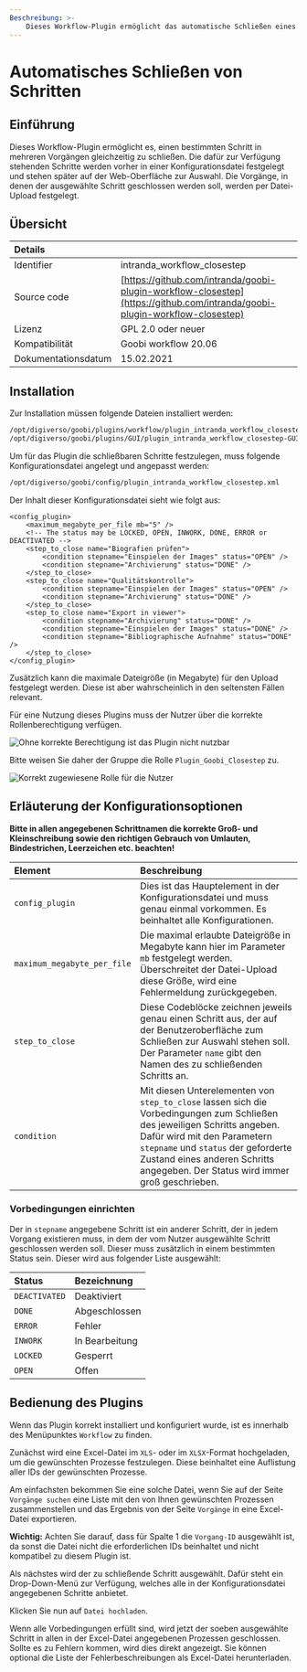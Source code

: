 ```yaml
---
Beschreibung: >-
	Dieses Workflow-Plugin ermöglicht das automatische Schließen eines Schritts in mehreren Vorgängen.
---
```


# Automatisches Schließen von Schritten

## Einführung

Dieses Workflow-Plugin ermöglicht es, einen bestimmten Schritt in mehreren Vorgängen gleichzeitig zu schließen. Die dafür zur Verfügung stehenden Schritte werden vorher in einer Konfigurationsdatei festgelegt und stehen später auf der Web-Oberfläche zur Auswahl. Die Vorgänge, in denen der ausgewählte Schritt geschlossen werden soll, werden per Datei-Upload festgelegt. 

## Übersicht

<!---
Existiert das Projekt schon auf Github? Wenn es angelegt ist, den Pfad nochmal überprüfen
Passt die ältere unterstützte Goobi-Version?
-->
| Details | |
| :--- | :--- |
| Identifier          | intranda\_workflow\_closestep |
| Source code         | [https://github.com/intranda/goobi-plugin-workflow-closestep](https://github.com/intranda/goobi-plugin-workflow-closestep) |
| Lizenz              | GPL 2.0 oder neuer |
| Kompatibilität      | Goobi workflow 20.06 |
| Dokumentationsdatum | 15.02.2021 |

## Installation

Zur Installation müssen folgende Dateien installiert werden:

<!---
Wie entstehen diese Dateien? Braucht das Plugin auch die GUI-Datei?
-->

```bash
/opt/digiverso/goobi/plugins/workflow/plugin_intranda_workflow_closestep.jar
/opt/digiverso/goobi/plugins/GUI/plugin_intranda_workflow_closestep-GUI.jar
```

Um für das Plugin die schließbaren Schritte festzulegen, muss folgende Konfigurationsdatei angelegt und angepasst werden:

```bash
/opt/digiverso/goobi/config/plugin_intranda_workflow_closestep.xml
```

Der Inhalt dieser Konfigurationsdatei sieht wie folgt aus:

```markup
<config_plugin>
	<maximum_megabyte_per_file mb="5" />
	<!-- The status may be LOCKED, OPEN, INWORK, DONE, ERROR or DEACTIVATED -->
	<step_to_close name="Biografien prüfen">
		<condition stepname="Einspielen der Images" status="OPEN" />
		<condition stepname="Archivierung" status="DONE" />
	</step_to_close>
	<step_to_close name="Qualitätskontrolle">
		<condition stepname="Einspielen der Images" status="OPEN" />
		<condition stepname="Archivierung" status="DONE" />
	</step_to_close>
	<step_to_close name="Export in viewer">
		<condition stepname="Archivierung" status="DONE" />
		<condition stepname="Einspielen der Images" status="DONE" />
		<condition stepname="Bibliographische Aufnahme" status="DONE" />
	</step_to_close>
</config_plugin>
```

Zusätzlich kann die maximale Dateigröße (in Megabyte) für den Upload festgelegt werden. Diese ist aber wahrscheinlich in den seltensten Fällen relevant.

Für eine Nutzung dieses Plugins muss der Nutzer über die korrekte Rollenberechtigung verfügen.

<!---
Hier noch die richtige Rolle eintragen und die Bildschirmfotos machen
-->

![Ohne korrekte Berechtigung ist das Plugin nicht nutzbar](../.gitbook/assets/intranda_workflow_closestep1_de.png)

Bitte weisen Sie daher der Gruppe die Rolle `Plugin_Goobi_Closestep` zu.

![Korrekt zugewiesene Rolle f&#xFC;r die Nutzer](../.gitbook/assets/intranda_workflow_closestep2_de.png)

## Erläuterung der Konfigurationsoptionen

**Bitte in allen angegebenen Schrittnamen die korrekte Groß- und Kleinschreibung sowie den richtigen Gebrauch von Umlauten, Bindestrichen, Leerzeichen etc. beachten!**

| Element | Beschreibung |
| :--- | :--- |
| `config_plugin` | Dies ist das Hauptelement in der Konfigurationsdatei und muss genau einmal vorkommen. Es beinhaltet alle Konfigurationen. |
| `maximum_megabyte_per_file` | Die maximal erlaubte Dateigröße in Megabyte kann hier im Parameter `mb` festgelegt werden. Überschreitet der Datei-Upload diese Größe, wird eine Fehlermeldung zurückgegeben. |
| `step_to_close` | Diese Codeblöcke zeichnen jeweils genau einen Schritt aus, der auf der Benutzeroberfläche zum Schließen zur Auswahl stehen soll. Der Parameter `name` gibt den Namen des zu schließenden Schritts an. |
| `condition` | Mit diesen Unterelementen von `step_to_close` lassen sich die Vorbedingungen zum Schließen des jeweiligen Schritts angeben. Dafür wird mit den Parametern `stepname` und `status` der geforderte Zustand eines anderen Schritts angegeben. Der Status wird immer groß geschrieben. |

### Vorbedingungen einrichten

Der in `stepname` angegebene Schritt ist ein anderer Schritt, der in jedem Vorgang existieren muss, in dem der vom Nutzer ausgewählte Schritt geschlossen werden soll. Dieser muss zusätzlich in einem bestimmten Status sein. Dieser wird aus folgender Liste ausgewählt:

| Status | Bezeichnung |
| :--- | :--- |
| `DEACTIVATED` | Deaktiviert |
| `DONE` | Abgeschlossen |
| `ERROR` | Fehler |
| `INWORK` | In Bearbeitung |
| `LOCKED` | Gesperrt |
| `OPEN` | Offen |

## Bedienung des Plugins

Wenn das Plugin korrekt installiert und konfiguriert wurde, ist es innerhalb des Menüpunktes `Workflow` zu finden.

<!---
Hier ein Bildschirmfoto vom Plugin einfügen
-->

Zunächst wird eine Excel-Datei im `XLS`- oder im `XLSX`-Format hochgeladen, um die gewünschten Prozesse festzulegen. Diese beinhaltet eine Auflistung aller IDs der gewünschten Prozesse.

Am einfachsten bekommen Sie eine solche Datei, wenn Sie auf der Seite `Vorgänge suchen` eine Liste mit den von Ihnen gewünschten Prozessen zusammenstellen und das Ergebnis von der Seite `Vorgänge` in eine Excel-Datei exportieren.

**Wichtig:** Achten Sie darauf, dass für Spalte 1 die `Vorgang-ID` ausgewählt ist, da sonst die Datei nicht die erforderlichen IDs beinhaltet und nicht kompatibel zu diesem Plugin ist.

<!---
Hier optional ein Bildschirmfoto von einer korrekten Excel-Datei einfügen
-->

Als nächstes wird der zu schließende Schritt ausgewählt. Dafür steht ein Drop-Down-Menü zur Verfügung, welches alle in der Konfigurationsdatei angegebenen Schritte anbietet.

<!---
Hier optional ein Bildschirmfoto vom ausgeklappten Drop-Down-Menü anzeigen
-->

Klicken Sie nun auf `Datei hochladen`.

Wenn alle Vorbedingungen erfüllt sind, wird jetzt der soeben ausgewählte Schritt in allen in der Excel-Datei angegebenen Prozessen geschlossen. Sollte es zu Fehlern kommen, wird dies direkt angezeigt. Sie können optional die Liste der Fehlerbeschreibungen als Excel-Datei herunterladen.

<!---
Hier optional ein Bildschirmfoto von Fehlermeldungen anzeigen
-->
